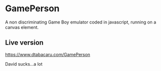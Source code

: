 # GamePerson
A non discriminating Game Boy emulator coded in javascript, running on a canvas element.

## Live version
https://www.dtabacaru.com/GamePerson

David sucks...a lot